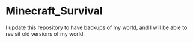 # Minecraft_Survival
I update this repository to have backups of my world, and I will be able to revisit old versions of my world.
